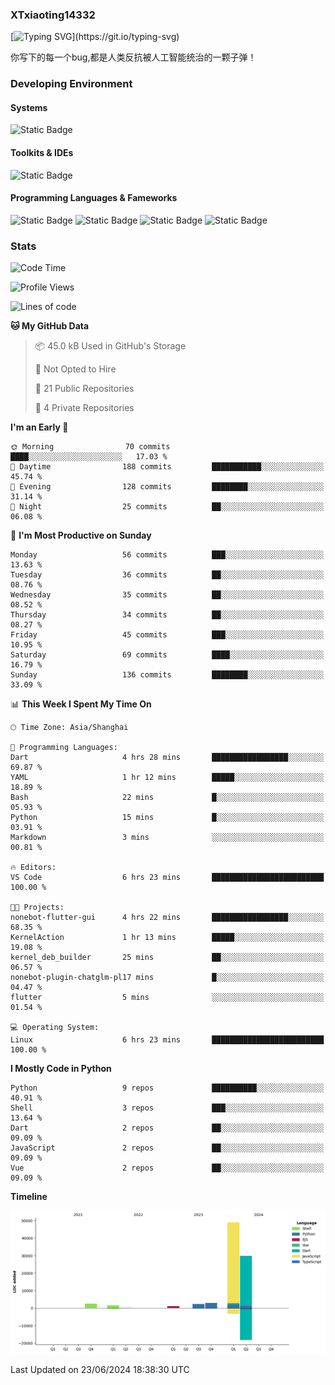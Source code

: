 ### XTxiaoting14332

[![Typing SVG](https://readme-typing-svg.herokuapp.com?font=JetBrians+Mono&pause=1000&random=false&width=435&lines=Hello+World!)](https://git.io/typing-svg)

你写下的每一个bug,都是人类反抗被人工智能统治的一颗子弹！

### Developing Environment

#### Systems

![Static Badge](https://img.shields.io/badge/Ubuntu-%20?style=flat-square&logo=ubuntu&logoColor=white&color=E34F26)

#### Toolkits & IDEs

![Static Badge](https://img.shields.io/badge/Visual%20Studio%20Code-%20?style=flat-square&logo=visualstudiocode&logoColor=white&color=blue)

#### Programming Languages & Fameworks

![Static Badge](https://img.shields.io/badge/Dart-%20?style=flat-square&logo=dart&logoColor=white&color=0175C2)
![Static Badge](https://img.shields.io/badge/Flutter-%20?style=flat-square&logo=flutter&logoColor=white&color=02569B)
![Static Badge](https://img.shields.io/badge/Python-%20?style=flat-square&logo=python&logoColor=white&color=E7A781)
![Static Badge](https://img.shields.io/badge/Bash%20Shell-%20?style=flat-square&logo=shell&logoColor=white&color=49D868)

### Stats

<!--START_SECTION:waka-->
![Code Time](http://img.shields.io/badge/Code%20Time-10%20hrs%205%20mins-blue)

![Profile Views](http://img.shields.io/badge/Profile%20Views-7-blue)

![Lines of code](https://img.shields.io/badge/From%20Hello%20World%20I%27ve%20Written-89.3%20thousand%20lines%20of%20code-blue)

**🐱 My GitHub Data** 

> 📦 45.0 kB Used in GitHub's Storage 
 > 
> 🚫 Not Opted to Hire
 > 
> 📜 21 Public Repositories 
 > 
> 🔑 4 Private Repositories 
 > 
**I'm an Early 🐤** 

```text
🌞 Morning                70 commits          ████░░░░░░░░░░░░░░░░░░░░░   17.03 % 
🌆 Daytime                188 commits         ███████████░░░░░░░░░░░░░░   45.74 % 
🌃 Evening                128 commits         ████████░░░░░░░░░░░░░░░░░   31.14 % 
🌙 Night                  25 commits          ██░░░░░░░░░░░░░░░░░░░░░░░   06.08 % 
```
📅 **I'm Most Productive on Sunday** 

```text
Monday                   56 commits          ███░░░░░░░░░░░░░░░░░░░░░░   13.63 % 
Tuesday                  36 commits          ██░░░░░░░░░░░░░░░░░░░░░░░   08.76 % 
Wednesday                35 commits          ██░░░░░░░░░░░░░░░░░░░░░░░   08.52 % 
Thursday                 34 commits          ██░░░░░░░░░░░░░░░░░░░░░░░   08.27 % 
Friday                   45 commits          ███░░░░░░░░░░░░░░░░░░░░░░   10.95 % 
Saturday                 69 commits          ████░░░░░░░░░░░░░░░░░░░░░   16.79 % 
Sunday                   136 commits         ████████░░░░░░░░░░░░░░░░░   33.09 % 
```


📊 **This Week I Spent My Time On** 

```text
🕑︎ Time Zone: Asia/Shanghai

💬 Programming Languages: 
Dart                     4 hrs 28 mins       █████████████████░░░░░░░░   69.87 % 
YAML                     1 hr 12 mins        █████░░░░░░░░░░░░░░░░░░░░   18.89 % 
Bash                     22 mins             █░░░░░░░░░░░░░░░░░░░░░░░░   05.93 % 
Python                   15 mins             █░░░░░░░░░░░░░░░░░░░░░░░░   03.91 % 
Markdown                 3 mins              ░░░░░░░░░░░░░░░░░░░░░░░░░   00.81 % 

🔥 Editors: 
VS Code                  6 hrs 23 mins       █████████████████████████   100.00 % 

🐱‍💻 Projects: 
nonebot-flutter-gui      4 hrs 22 mins       █████████████████░░░░░░░░   68.35 % 
KernelAction             1 hr 13 mins        █████░░░░░░░░░░░░░░░░░░░░   19.08 % 
kernel_deb_builder       25 mins             ██░░░░░░░░░░░░░░░░░░░░░░░   06.57 % 
nonebot-plugin-chatglm-pl17 mins             █░░░░░░░░░░░░░░░░░░░░░░░░   04.47 % 
flutter                  5 mins              ░░░░░░░░░░░░░░░░░░░░░░░░░   01.54 % 

💻 Operating System: 
Linux                    6 hrs 23 mins       █████████████████████████   100.00 % 
```

**I Mostly Code in Python** 

```text
Python                   9 repos             ██████████░░░░░░░░░░░░░░░   40.91 % 
Shell                    3 repos             ███░░░░░░░░░░░░░░░░░░░░░░   13.64 % 
Dart                     2 repos             ██░░░░░░░░░░░░░░░░░░░░░░░   09.09 % 
JavaScript               2 repos             ██░░░░░░░░░░░░░░░░░░░░░░░   09.09 % 
Vue                      2 repos             ██░░░░░░░░░░░░░░░░░░░░░░░   09.09 % 
```



**Timeline**

![Lines of Code chart](https://raw.githubusercontent.com/XTxiaoting14332/XTxiaoting14332/main/assets/bar_graph.png)


 Last Updated on 23/06/2024 18:38:30 UTC
<!--END_SECTION:waka-->